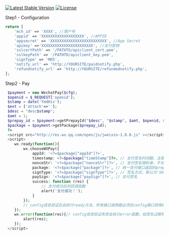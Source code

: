 [![Latest Stable Version](https://poser.pugx.org/zhangv/wechat-pay/v/stable)](https://packagist.org/packages/zhangv/wechat-pay)
[![License](https://poser.pugx.org/zhangv/wechat-pay/license)](https://packagist.org/packages/zhangv/wechat-pay)

Step1 - Configuration
```php
return [
	'mch_id' => 'XXXX', //商户号
	'appid' => 'XXXXXXXXXXXXXXXXXXX', //APPID
	'appsecret' => 'XXXXXXXXXXXXXXXXXXXXXXXXX', //App Secret
	'apikey' =>'XXXXXXXXXXXXXXXXXXXXXXX', //支付密钥
	'sslcertPath' => '/PATHTO/apiclient_cert.pem',
	'sslkeyPath' => '/PATHTO/apiclient_key.pem',
	'signType' => 'MD5',
	'notify_url' => 'http://YOURSITE/paidnotify.php',
	'refundnotify_url' => 'http://YOURSITE/refundednotify.php',
];
```
Step2 - Pay
```php
 $payment = new WechatPay($cfg);
 $openid = $_REQUEST['openid'];
 $stamp = date('YmdHis');
 $ext = ['attach'=>''];
 $desc = "desc$stamp";
 $amt = 1;
 $prepay_id = $payment->getPrepayId("$desc", "$stamp", $amt, $openid, $ext);
 $package = $payment->getPackage($prepay_id);
 ?>
 <script src="http://res.wx.qq.com/open/js/jweixin-1.0.0.js" ></script>
 <script>
 	wx.ready(function(){
 		wx.chooseWXPay({
 			appId: '<?=$package["appId"]?>',
 			timestamp: <?=$package["timeStamp"]?>, // 支付签名时间戳，注意微信jssdk中的所有使用timestamp字段均为小写。但最新版的支付后台生成签名使用的timeStamp字段名需大写其中的S字符
 			nonceStr: '<?=$package["nonceStr"]?>', // 支付签名随机串，不长于 32 位
 			package: '<?=$package["package"]?>', // 统一支付接口返回的prepay_id参数值，提交格式如：prepay_id=***）
 			signType: '<?=$package["signType"]?>', // 签名方式，默认为'SHA1'，使用新版支付需传入'MD5'
 			paySign: '<?=$package["paySign"]?>', // 支付签名
 			success: function (res) {
 				// 支付成功后的回调函数
 				alert('支付成功！');
 			}
 		});
 		// config信息验证后会执行ready方法，所有接口调用都必须在config接口获得结果之后，config是一个客户端的异步操作，所以如果需要在页面加载时就调用相关接口，则须把相关接口放在ready函数中调用来确保正确执行。对于用户触发时才调用的接口，则可以直接调用，不需要放在ready函数中。
 	});
 	wx.error(function(res){// config信息验证失败会执行error函数，如签名过期导致验证失败，具体错误信息可以打开config的debug模式查看，也可以在返回的res参数中查看，对于SPA可以在这里更新签名。
 		alert(res);
 	});
 </script>
```